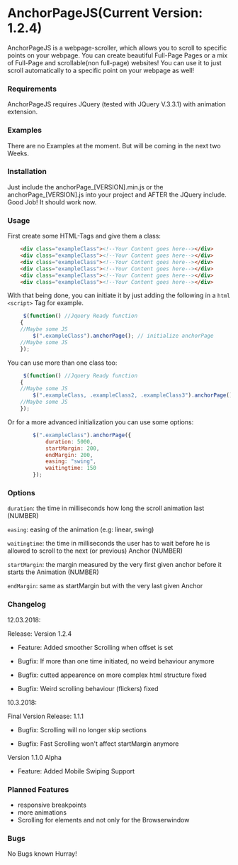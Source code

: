 # AnchorPageJS(Current Version: 1.2.4)
AnchorPageJS is a webpage-scroller, which allows you to scroll to specific points on your webpage. You can create beautiful Full-Page Pages or a mix of Full-Page and scrollable(non full-page) websites! You can use it to just scroll automatically to a specific point on your webpage as well!

### Requirements
AnchorPageJS requires JQuery (tested with JQuery V.3.3.1) with animation extension.

### Examples
There are no Examples at the moment. But will be coming in the next two Weeks. 

### Installation
Just include the anchorPage_[VERSION].min.js or the anchorPage_[VERSION].js into your project and AFTER the JQuery include.
Good Job! It should work now.

### Usage
First create some HTML-Tags and give them a class:

```html
    <div class="exampleClass"><!--Your Content goes here--></div>
    <div class="exampleClass"><!--Your Content goes here--></div>
    <div class="exampleClass"><!--Your Content goes here--></div>
    <div class="exampleClass"><!--Your Content goes here--></div>
    <div class="exampleClass"><!--Your Content goes here--></div>
    <div class="exampleClass"><!--Your Content goes here--></div>
```
With that being done, you can initiate it by just adding the following in a ```html <script>``` Tag for example.

```javascript
     $(function() //Jquery Ready function
    {
    //Maybe some JS
        $(".exampleClass").anchorPage(); // initialize anchorPage
    //Maybe some JS
    });
```
You can use more than one class too:

```javascript
     $(function() //Jquery Ready function
    {
    //Maybe some JS
        $(".exampleClass, .exampleClass2, .exampleClass3").anchorPage(); // initialize anchorPage
    //Maybe some JS
    });
```
Or for a more advanced initialization you can use some options:

```javascript
        $(".exampleClass").anchorPage({
            duration: 5000,
            startMargin: 200,
            endMargin: 200,
            easing: "swing",
            waitingtime: 150          
        }); 
```

### Options
`duration`: the time in milliseconds how long the scroll animation last (NUMBER)

`easing`: easing of the animation (e.g: linear, swing)

`waitingtime`: the time in milliseconds the user has to wait before he is allowed to scroll to the next (or previous) Anchor (NUMBER)

`startMargin`: the margin measured by the very first given anchor before it starts the Animation (NUMBER)

`endMargin`: same as startMargin but with the very last given Anchor

### Changelog
12.03.2018:

Release: Version 1.2.4

- Feature: Added smoother Scrolling when offset is set

- Bugfix: If more than one time initiated, no weird behaviour anymore

- Bugfix: cutted appearence on more complex html structure fixed

- Bugfix: Weird scrolling behaviour (flickers) fixed

10.3.2018:

Final Version Release: 1.1.1

- Bugfix: Scrolling will no longer skip sections

- Bugfix: Fast Scrolling won't affect startMargin anymore

Version 1.1.0 Alpha

- Feature: Added Mobile Swiping Support

### Planned Features
- responsive breakpoints
- more animations
- Scrolling for elements and not only for the Browserwindow

### Bugs
No Bugs known Hurray!
